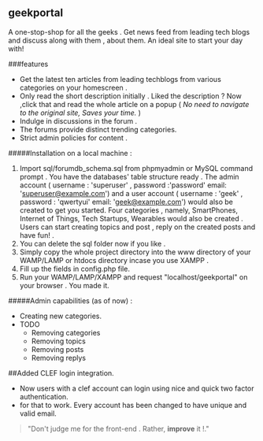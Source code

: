 ## geekportal

A one-stop-shop for all the geeks . Get news feed from leading tech blogs and discuss along with them , about them.
An ideal site to start your day with!

###features

* Get the latest ten articles from leading techblogs from various categories
		on your homescreen .
* Only read the short description initially . Liked the description ? Now ,click
		that and read the whole article on a popup
		( _No need to navigate to the original site, Saves your time._ )  
* Indulge in discussions in the forum .
* The forums provide distinct trending categories.
* Strict admin policies for content .
	
#####Installation on a local machine :

1.  Import sql/forumdb_schema.sql from phpmyadmin or MySQL command prompt . You have the databases' table structure ready .
    The admin account ( username : 'superuser' , password :'password' email: 'superuser@example.com') and a user account ( username : 'geek' , password : 'qwertyui' email: 'geek@example.com') would also be created to get you started.
    Four categories , namely, SmartPhones, Internet of Things, Tech Startups, Wearables would also be created .
    Users can start creating topics and post , reply on the created posts and have fun! .
2.  You can delete the sql folder now if you like .
3.  Simply copy the whole project directory into the www directory of your WAMP/LAMP or htdocs directory incase you use XAMPP .
4.  Fill up the fields in config.php file.
5.	Run your WAMP/LAMP/XAMPP and request "localhost/geekportal" on your browser . You made it.


#####Admin capabilities (as of now) :

* Creating new categories.
* TODO
    * Removing categories
    * Removing topics
    * Removing posts
    * Removing replys

##Added CLEF login integration.

* Now users with a clef account can login using nice and quick two factor authentication. 
* for that to work. Every account has been changed to have unique and valid email.

>"Don't judge me for the front-end . Rather, **improve** it !."


